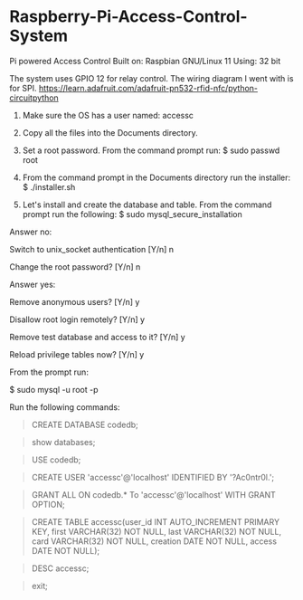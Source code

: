 # Raspberry-Pi-Access-Control-System
Pi powered Access Control
Built on: Raspbian GNU/Linux 11
Using: 32 bit

The system uses GPIO 12 for relay control. The wiring diagram I went with is for SPI.
https://learn.adafruit.com/adafruit-pn532-rfid-nfc/python-circuitpython



1. Make sure the OS has a user named:
     accessc

2. Copy all the files into the Documents directory.

3. Set a root password. From the command prompt run:
     $ sudo passwd root

4. From the command prompt in the Documents directory run the installer:
     $ ./installer.sh

5. Let's install and create the database and table. From the command prompt run the following:
     $ sudo mysql_secure_installation

Answer no:

Switch to unix_socket authentication [Y/n] n

Change the root password? [Y/n] n

Answer yes:

Remove anonymous users? [Y/n] y

Disallow root login remotely? [Y/n] y

Remove test database and access to it? [Y/n] y

Reload privilege tables now? [Y/n] y


From the prompt run:

$ sudo mysql -u root -p

Run the following commands:

> CREATE DATABASE codedb;

> show databases;

> USE codedb;

> CREATE USER 'accessc'@'localhost' IDENTIFIED BY '?Ac0ntr0l.';

> GRANT ALL ON codedb.* To 'accessc'@'localhost' WITH GRANT OPTION;

> CREATE TABLE accessc(user_id INT AUTO_INCREMENT PRIMARY KEY, first VARCHAR(32) NOT NULL, last VARCHAR(32) NOT NULL, card VARCHAR(32) NOT NULL, creation DATE NOT NULL, access DATE NOT NULL);

> DESC accessc;

> exit;
